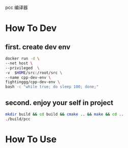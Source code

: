 pcc 编译器

# How To Dev
## first. create dev env
```sh
docker run -d \
--net host \
--privileged  \
-v  $HOME/src:/root/src \
--name cpp-dev-env \
fightinggg/cpp-dev-env \
bash -c "while true; do sleep 100; done;"
```
## second. enjoy your self in project
```sh
mkdir build && cd build && cmake .. && make && cd ..
./build/pcc
```

# How To Use


